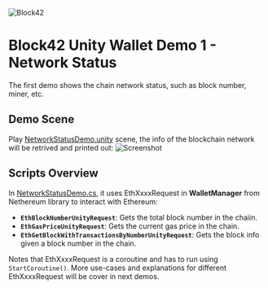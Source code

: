 ![Block42](http://assets.block42.world/images/icons/block42_logo_200.png)

# Block42 Unity Wallet Demo 1 - Network Status
The first demo shows the chain network status, such as block number, miner, etc.

## Demo Scene
Play [NetworkStatusDemo.unity](NetworkStatusDemo.unity) scene, the info of the blockchain network will be retrived and printed out:
![Screenshot](/Documents/Demo-01-NetworkStatus/01_screenshot.png)

## Scripts Overview
In [NetworkStatusDemo.cs](NetworkStatusDemo.cs), it uses EthXxxxRequest in **WalletManager** from Nethereum library to interact with Ethereum:

- **`EthBlockNumberUnityRequest`**: Gets the total block number in the chaiin.
- **`EthGasPriceUnityRequest`**: Gets the current gas price in the chain.
- **`EthGetBlockWithTransactionsByNumberUnityRequest`**: Gets the block info given a block number in the chain.

Notes that EthXxxxRequest is a coroutine and has to run using `StartCoroutine()`. More use-cases and explanations for different EthXxxxRequest will be cover in next demos.